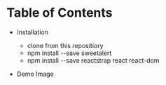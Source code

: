 # Table of Contents
  - Installation
    - clone from this repositiory
    - npm install --save sweetalert
    - npm install --save reactstrap react react-dom
  
  - Demo Image
  
